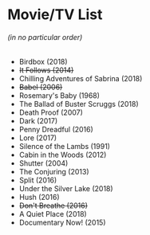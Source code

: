 # Movie/TV List
###### (in no particular order)

* Birdbox (2018)
* ~~It Follows (2014)~~
* Chilling Adventures of Sabrina (2018)
* ~~Babel (2006)~~
* Rosemary's Baby (1968)
* The Ballad of Buster Scruggs (2018)
* Death Proof (2007)
* Dark (2017)
* Penny Dreadful (2016)
* Lore (2017)
* Silence of the Lambs (1991)
* Cabin in the Woods (2012)
* Shutter (2004)
* The Conjuring (2013)
* Split (2016)
* Under the Silver Lake (2018)
* Hush (2016)
* ~~Don't Breathe (2016)~~
* A Quiet Place (2018)
* Documentary Now! (2015)
